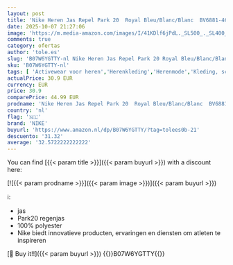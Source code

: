 ```yaml
---
layout: post
title: 'Nike Heren Jas Repel Park 20  Royal Bleu/Blanc/Blanc  BV6881-463  S'
date: 2025-10-07 21:27:06
image: 'https://m.media-amazon.com/images/I/41KDlf6jPdL._SL500_._SL400_.jpg'
comments: true
category: ofertas
author: 'tole.es'
slug: 'B07W6YGTTY-nl Nike Heren Jas Repel Park 20 Royal Bleu/Blanc/Blanc...'
sku: 'B07W6YGTTY-nl'
tags: [ 'Activewear voor heren','Herenkleding','Herenmode','Kleding, schoenen & sieraden','Kleding, schoenen en sieraden','Regen- & sneeuwkleding heren','Regenjassen heren','nike','🇳🇱', ]
actualPrice: 30.9 EUR
currency: EUR
price: 30.9
comparePrice: 44.99 EUR
prodname: 'Nike Heren Jas Repel Park 20  Royal Bleu/Blanc/Blanc  BV6881-463  S'
country: 'nl'
flag: '🇳🇱'
brand: 'NIKE'
buyurl: 'https://www.amazon.nl/dp/B07W6YGTTY/?tag=tolees0b-21'
descuento: '31.32'
average: '32.5722222222222'
---
```


You can find [{{< param title >}}]({{< param buyurl >}}) with a discount here:

[![{{< param prodname >}}]({{< param image >}})]({{< param buyurl >}})

ℹ️:

- jas
- Park20 regenjas
- 100% polyester
- Nike biedt innovatieve producten, ervaringen en diensten om atleten te inspireren

[🛒 Buy it!!]({{< param buyurl >}})
{{<world>}}B07W6YGTTY{{</world>}}
